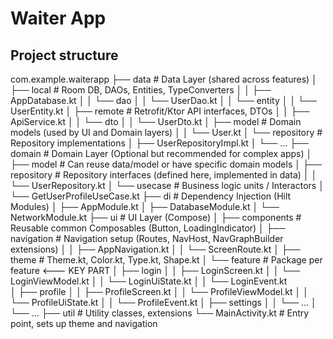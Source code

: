 # Waiter App

## Project structure

com.example.waiterapp
├── data                  # Data Layer (shared across features)
│   ├── local             # Room DB, DAOs, Entities, TypeConverters
│   │   ├── AppDatabase.kt
│   │   └── dao
│   │       └── UserDao.kt
│   │   └── entity
│   │       └── UserEntity.kt
│   ├── remote            # Retrofit/Ktor API interfaces, DTOs
│   │   ├── ApiService.kt
│   │   └── dto
│   │       └── UserDto.kt
│   ├── model             # Domain models (used by UI and Domain layers)
│   │   └── User.kt
│   └── repository        # Repository implementations
│       ├── UserRepositoryImpl.kt
│       └── ...
├── domain                # Domain Layer (Optional but recommended for complex apps)
│   ├── model             # Can reuse data/model or have specific domain models
│   ├── repository        # Repository interfaces (defined here, implemented in data)
│   │   └── UserRepository.kt
│   └── usecase           # Business logic units / Interactors
│       └── GetUserProfileUseCase.kt
├── di                    # Dependency Injection (Hilt Modules)
│   ├── AppModule.kt
│   ├── DatabaseModule.kt
│   └── NetworkModule.kt
├── ui                    # UI Layer (Compose)
│   ├── components        # Reusable common Composables (Button, LoadingIndicator)
│   ├── navigation        # Navigation setup (Routes, NavHost, NavGraphBuilder extensions)
│   │   ├── AppNavigation.kt
│   │   └── ScreenRoute.kt
│   ├── theme             # Theme.kt, Color.kt, Type.kt, Shape.kt
│   └── feature           # Package per feature <--- KEY PART
│       ├── login
│       │   ├── LoginScreen.kt
│       │   └── LoginViewModel.kt
│       │   └── LoginUiState.kt 
│       │   └── LoginEvent.kt   
│       ├── profile
│       │   ├── ProfileScreen.kt
│       │   └── ProfileViewModel.kt
│       │   └── ProfileUiState.kt
│       │   └── ProfileEvent.kt
│       ├── settings
│       │   └── ...
│       └── ...
├── util                  # Utility classes, extensions
└── MainActivity.kt       # Entry point, sets up theme and navigation